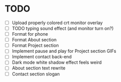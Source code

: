 # TODO

- [ ] Upload properly colored crt monitor overlay
- [ ] TODO typing sound effect (and monitor turn on?)
- [ ] Format for phone
- [ ] Format About section
- [ ] Format Project section
- [ ] Implement pause and play for Project section GIFs
- [ ] Implement contact back-end
- [ ] Dark mode white shadow effect feels weird
- [ ] About section text rewrite
- [ ] Contact section slogan